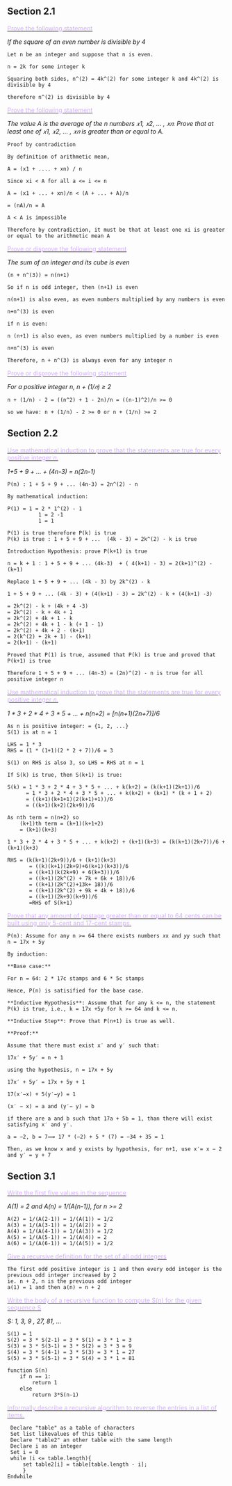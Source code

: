 

## Section 2.1
 <u><font color = "#D2AFFF">Prove the following statement</font></u>

*If the square of an even number is divisible by 4*

	Let n be an integer and suppose that n is even.
	
	n = 2k for some integer k
	
	Squaring both sides, n^(2) = 4k^(2) for some integer k and 4k^(2) is divisible by 4
	
	therefore n^(2) is divisible by 4

 <u><font color = "#D2AFFF">Prove the following statement</font></u>

*The value A is the average of the n numbers 𝑥1, 𝑥2, … , 𝑥𝑛. Prove that at least one of 𝑥1, 𝑥2, … , 𝑥𝑛 is greater than or equal to A.*

	Proof by contradiction
	
	By definition of arithmetic mean, 
	
	A = (x1 + .... + xn) / n
	
	Since xi < A for all a <= i <= n
	
	A = (x1 + ... + xn)/n < (A + ... + A)/n
	
	= (nA)/n = A
	
	A < A is impossible 
	
	Therefore by contradiction, it must be that at least one xi is greater or equal to the arithmetic mean A

 <u><font color = "#D2AFFF">Prove or disprove the following statement</font></u>

*The sum of an integer and its cube is even*

	(n + n^(3)) = n(n+1)
	
	So if n is odd integer, then (n+1) is even
	
	n(n+1) is also even, as even numbers multiplied by any numbers is even
	
	n+n^(3) is even
	
	if n is even:
	
	n (n+1) is also even, as even numbers multiplied by a number is even
	
	n+n^(3) is even
	
	Therefore, n + n^(3) is always even for any integer n

 <u><font color = "#D2AFFF">Prove or disprove the following statement</font></u>

*For a positive integer n, n + (1/𝑛) ≥ 2*

	n + (1/n) - 2 = ((n^2) + 1 - 2n)/n = ((n-1)^2)/n >= 0
	
	so we have: n + (1/n) - 2 >= 0 or n + (1/n) >= 2

## Section 2.2

 <u><font color = "#D2AFFF">Use mathematical induction to prove that the statements are true for every positive integer 𝑛.</font></u>

*1+5 + 9 + ... + (4n-3) = n(2n-1)*

	P(n) : 1 + 5 + 9 + ... (4n-3) = 2n^(2) - n
	
	By mathematical induction: 
	
	P(1) = 1 = 2 * 1^(2) - 1
	          1 = 2 -1
	          1 = 1
	
	P(1) is true therefore P(k) is true
	P(k) is true : 1 + 5 + 9 + ...  (4k - 3) = 2k^(2) - k is true
	
	Introduction Hypothesis: prove P(k+1) is true
	
	n = k + 1 : 1 + 5 + 9 + ... (4k-3)  + ( 4(k+1) - 3) = 2(k+1)^(2) - (k+1)
	
	Replace 1 + 5 + 9 + ... (4k - 3) by 2k^(2) - k
	
	1 + 5 + 9 + ... (4k - 3) + (4(k+1) - 3) = 2k^(2) - k + (4(k+1) -3)
	
	= 2k^(2) - k + (4k + 4 -3)
	= 2k^(2) - k + 4k + 1
	= 2k^(2) + 4k + 1 - k
	= 2k^(2) + 4k + 1 - k (+ 1 - 1)
	= 2k^(2) + 4k + 2 - (k+1)
	= 2(k^(2) + 2k + 1) - (k+1)
	= 2(k+1) - (k+1)

	Proved that P(1) is true, assumed that P(k) is true and proved that P(k+1) is true
	
	Therefore 1 + 5 + 9 + ... (4n-3) = (2n)^(2) - n is true for all positive integer n

 <u><font color = "#D2AFFF">Use mathematical induction to prove that the statements are true for every positive integer 𝑛.</font></u>

*1 * 3 + 2 * 4 + 3 * 5 + ... + n(n+2) = [n(n+1)(2n+7)]/6*

	As n is positive integer: = {1, 2, ...}
	S(1) is at n = 1
	
	LHS = 1 * 3
	RHS = (1 * (1+1)(2 * 2 + 7))/6 = 3
	
	S(1) on RHS is also 3, so LHS = RHS at n = 1
	
	If S(k) is true, then S(k+1) is true:
	
	S(k) = 1 * 3 + 2 * 4 + 3 * 5 + ... + k(k+2) = (k(k+1)(2k+1))/6
	      = 1 * 3 + 2 * 4 + 3 * 5 + ... + k(k+2) + (k+1) * (k + 1 + 2)
	      = ((k+1)(k+1+1)(2(k+1)+1))/6
	      = ((k+1)(k+2)(2k+9))/6
	
	As nth term = n(n+2) so 
		(k+1)th term = (k+1)(k+1+2)
		= (k+1)(k+3)
	
	1 * 3 + 2 * 4 + 3 * 5 + ... + k(k+2) + (k+1)(k+3) = (k(k+1)(2k+7))/6 + (k+1)(k+3)
	
	RHS = (k(k+1)(2k+9))/6 + (k+1)(k+3)
	       = ((k)(k+1)(2k+9)+6(k+1)(k+3))/6
	       = ((k+1)(k(2k+9) + 6(k+3)))/6
	       = ((k+1)(2k^(2) + 7k + 6k + 18))/6
	       = ((k+1)(2k^(2)+13k+ 18))/6
	       = ((k+1)(2k^(2) + 9k + 4k + 18))/6
	       = ((k+1)(2k+9)(k+9))/6
	       =RHS of S(k+1)
    
 <u><font color = "#D2AFFF">Prove that any amount of postage greater than or equal to 64 cents can be built using only 5-cent and 17-cent stamps.</font></u>

	P(n): Assume for any n >= 64 there exists numbers 𝑥x and 𝑦y such that n = 17x + 5y
	
	By induction:
	
	**Base case:**
	
	For n = 64: 2 * 17c stamps and 6 * 5c stamps
	
	Hence, P(n) is satisified for the base case.
	
	**Inductive Hypothesis**: Assume that for any k <= n, the statement P(k) is true, i.e., k = 17x +5y for k >= 64 and k <= n.
	
	**Inductive Step**: Prove that P(n+1) is true as well.
	
	**Proof:**
	
	Assume that there must exist x′ and y′ such that:
	
	17x′ + 5y′ = n + 1
	
	using the hypothesis, n = 17x + 5y
	
	17x′ + 5y′ = 17x + 5y + 1
	
	17(x′−x) + 5(y′−y) = 1
	
	(x′ − x) = a and (y′− y) = b
	
	if there are a and b such that 17a + 5b = 1, than there will exist satisfying x′ and y′.
	
	a = −2, b = 7⟹ 17 * (−2) + 5 * (7) = −34 + 35 = 1
	
	Then, as we know x and y exists by hypothesis, for n+1, use x′= x − 2 and y′ = y + 7
## Section 3.1

 <u><font color = "#D2AFFF">Write the first five values in the sequence</font></u>

*A(1) = 2 and A(n) = 1/(A(n-1)), for n >= 2*

	A(2) = 1/(A(2-1)) = 1/(A(1)) = 1/2
	A(3) = 1/(A(3-1)) = 1/(A(2)) = 2
	A(4) = 1/(A(4-1)) = 1/(A(3)) = 1/2
	A(5) = 1/(A(5-1)) = 1/(A(4)) = 2
	A(6) = 1/(A(6-1)) = 1/(A(5)) = 1/2

 <u><font color = "#D2AFFF">Give a recursive definition for the set of all odd integers</font></u>

	The first odd positive integer is 1 and then every odd integer is the previous odd integer increased by 2
	ie. n + 2, n is the previous odd integer
	a(1) = 1 and then a(n) = n + 2

 <u><font color = "#D2AFFF">Write the body of a recursive function to compute S(n) for the given sequence S</font></u>

*S: 1, 3, 9 , 27, 81, ...*

	S(1) = 1
	S(2) = 3 * S(2-1) = 3 * S(1) = 3 * 1 = 3
	S(3) = 3 * S(3-1) = 3 * S(2) = 3 * 3 = 9
	S(4) = 3 * S(4-1) = 3 * S(3) = 3 * 1 = 27
	S(5) = 3 * S(5-1) = 3 * S(4) = 3 * 1 = 81
	
	function S(n)
		if n == 1:
			return 1
		else
			return 3*S(n-1)


 <u><font color = "#D2AFFF">Informally describe a recursive algorithm to reverse the entries in a list of items.</font></u>

	 Declare "table" as a table of characters
	 Set list likevalues of this table
	 Declare "table2" an other table with the same length
	 Declare i as an integer
	 Set i = 0
	 while (i <= table.length){
		 set table2[i] = table[table.length - i];
		 }
	Endwhile